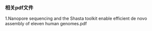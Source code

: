 ### 相关pdf文件
1.Nanopore sequencing and the Shasta toolkit enable efficient de novo assembly of eleven human genomes.pdf
